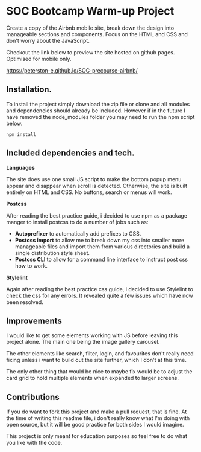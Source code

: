 # SOC Bootcamp Warm-up Project

Create a copy of the Airbnb mobile site, break down the design into manageable sections and components.
Focus on the HTML and CSS and don't worry about the JavaScript.

Checkout the link below to preview the site hosted on github pages. Optimised for mobile only.

https://peterston-e.github.io/SOC-precourse-airbnb/

## Installation.

To install the project simply download the zip file or clone and all modules and dependencies should already be included. However if in the future I have removed the node_modules folder you may need to run the npm script below.

`npm install`

## Included dependencies and tech.

**Languages**

The site does use one small JS script to make the bottom popup menu appear and disappear when scroll is detected. Otherwise, the site is built entirely on HTML and CSS. No buttons, search or menus will work.

**Postcss**

After reading the best practice guide, i decided to use npm as a package manger to install postcss to do a number of jobs such as:

- **Autoprefixer** to automatically add prefixes to CSS.
- **Postcss import** to allow me to break down my css into smaller more manageable files and import them from various directories and build a single distribution style sheet.
- **Postcss CLI** to allow for a command line interface to instruct post css how to work.

**Stylelint**

Again after reading the best practice css guide, I decided to use Stylelint to check the css for any errors. It revealed quite a few issues which have now been resolved.

## Improvements

I would like to get some elements working with JS before leaving this project alone. The main one being the image gallery carousel.

The other elements like search, filter, login, and favourites don't really need fixing unless i want to build out the site further, which I don't at this time.

The only other thing that would be nice to maybe fix would be to adjust the card grid to hold multiple elements when expanded to larger screens.

## Contributions

If you do want to fork this project and make a pull request, that is fine. At the time of writing this readme file, i don't really know what I'm doing with open source, but it will be good practice for both sides I would imagine.

This project is only meant for education purposes so feel free to do what you like with the code.
